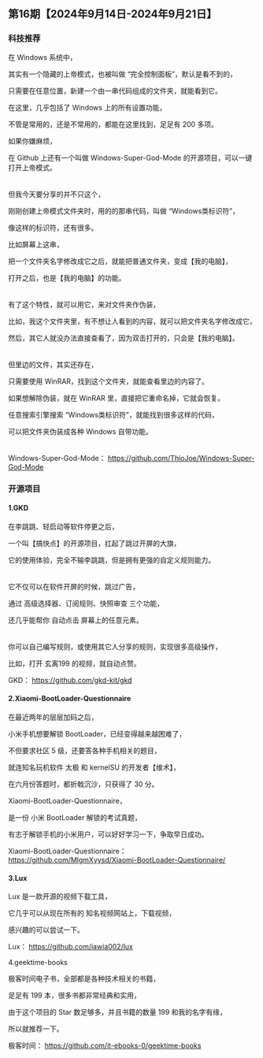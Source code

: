 ## 第16期【2024年9月14日-2024年9月21日】

### 科技推荐

在 Windows 系统中，

其实有一个隐藏的上帝模式，也被叫做 “完全控制面板”，默认是看不到的，

只需要在任意位置，新建一个由一串代码组成的文件夹，就能看到它。

在这里，几乎包括了 Windows 上的所有设置功能，

不管是常用的，还是不常用的，都能在这里找到，足足有 200 多项。

如果你嫌麻烦，

在 Github 上还有一个叫做 Windows-Super-God-Mode 的开源项目，可以一键打开上帝模式。
<br/>
<br/>
<br/>
但我今天要分享的并不只这个，

刚刚创建上帝模式文件夹时，用的的那串代码，叫做 “Windows类标识符”，

像这样的标识符，还有很多。

比如屏幕上这串，

把一个文件夹名字修改成它之后，就能把普通文件夹，变成【我的电脑】，

打开之后，也是【我的电脑】的功能。
<br/>
<br/>
<br/>
有了这个特性，就可以用它，来对文件夹作伪装，

比如，我这个文件夹里，有不想让人看到的内容，就可以把文件夹名字修改成它，

然后，其它人就没办法直接查看了，因为双击打开的，只会是【我的电脑】。
<br/>
<br/>
<br/>
但里边的文件，其实还存在，

只需要使用 WinRAR，找到这个文件夹，就能查看里边的内容了。

如果想解除伪装，就在 WinRAR 里，直接把它重命名掉，它就会恢复。

任意搜索引擎搜索 “Windows类标识符”，就能找到很多这样的代码，

可以把文件夹伪装成各种 Windows 自带功能。
<br/>
<br/>
<br/>
Windows-Super-God-Mode：
https://github.com/ThioJoe/Windows-Super-God-Mode

### 开源项目

#### 1.GKD

在李跳跳、轻启动等软件停更之后，

一个叫【搞快点】的开源项目，扛起了跳过开屏的大旗，

它的使用体验，完全不输李跳跳，但是拥有更强的自定义规则能力。
<br/>
<br/>
<br/>
它不仅可以在软件开屏的时候，跳过广告，

通过 高级选择器、订阅规则、快照审查 三个功能，

还几乎能帮你 自动点击 屏幕上的任意元素。
<br/>
<br/>
<br/>
你可以自己编写规则，或使用其它人分享的规则，实现很多高级操作，

比如，打开 玄离199 的视频，就自动点赞。

GKD：
https://github.com/gkd-kit/gkd

#### 2.Xiaomi-BootLoader-Questionnaire

在最近两年的层层加码之后，

小米手机想要解锁 BootLoader，已经变得越来越困难了，

不但要求社区 5 级，还要答各种手机相关的题目，

就连知名玩机软件 太极 和 kernelSU 的开发者【维术】，

在六月份答题时，都折戟沉沙，只获得了 30 分。

Xiaomi-BootLoader-Questionnaire，

是一份 小米 BootLoader 解锁的考试真题，

有志于解锁手机的小米用户，可以好好学习一下，争取早日成功。

Xiaomi-BootLoader-Questionnaire：
https://github.com/MlgmXyysd/Xiaomi-BootLoader-Questionnaire/

#### 3.Lux 

Lux 是一款开源的视频下载工具，

它几乎可以从现在所有的 知名视频网站上，下载视频，

感兴趣的可以尝试一下。

Lux：
https://github.com/iawia002/lux

4.geektime-books

极客时间电子书，全部都是各种技术相关的书籍，

足足有 199 本，很多书都非常经典和实用，

由于这个项目的 Star 数足够多，并且书籍的数量 199 和我的名字有缘，

所以就推荐一下。

极客时间：
https://github.com/it-ebooks-0/geektime-books
